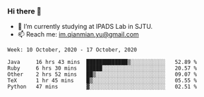 ### Hi there 👋

- 🔭 I’m currently studying at IPADS Lab in SJTU.
- 📫 Reach me: im.qianmian.yu@gmail.com

<!--START_SECTION:waka-->
```text
Week: 10 October, 2020 - 17 October, 2020

Java     16 hrs 43 mins  █████████████▒░░░░░░░░░░░   52.89 % 
Ruby     6 hrs 30 mins   █████░░░░░░░░░░░░░░░░░░░░   20.57 % 
Other    2 hrs 52 mins   ██▒░░░░░░░░░░░░░░░░░░░░░░   09.07 % 
TeX      1 hr 45 mins    █▒░░░░░░░░░░░░░░░░░░░░░░░   05.55 % 
Python   47 mins         ▓░░░░░░░░░░░░░░░░░░░░░░░░   02.51 % 
```
<!--END_SECTION:waka-->

<!--
**yqmmm/yqmmm** is a ✨ _special_ ✨ repository because its `README.md` (this file) appears on your GitHub profile.

Here are some ideas to get you started:

- 🔭 I’m currently working on ...
- 🌱 I’m currently learning ...
- 👯 I’m looking to collaborate on ...
- 🤔 I’m looking for help with ...
- 💬 Ask me about ...
- 📫 How to reach me: ...
- 😄 Pronouns: ...
- ⚡ Fun fact: ...
-->
